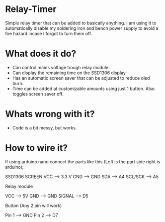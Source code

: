 # Relay-Timer
Simple relay timer that can be added to basically anything. I am using it to automatically disable my soldering iron and bench power supply to avoid a fire hazard incase I forgot to turn them off.

# What does it do?

- Can control mains voltage trough relay module.
- Can display the remaining time on the SSD1306 display
- Has an automatic screen saver that can be adjusted to reduce oled burn.
- Time can be added at customizable amounts using just 1 button. Also toggles screen saver off.

# Whats wrong with it?

- Code is a bit messy, but works.


# How to wire it?

If using arduino nano connect the parts like this (Left is the part side right is arduino);

SSD1306 SCREEN
VCC --> 3.3 V
GND --> GND
SDA --> A4
SCL/SCK --> A5

Relay module

VCC --> 5V
GND --> GND
SIGNAL --> D5

Button (Any 2 pin will work)

Pin 1 --> GND
Pin 2 --> D7
